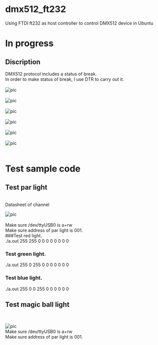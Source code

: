 # dmx512_ft232
Using FTDI ft232 as host controller to control DMX512 device in Ubuntu<br>
# In progress
## Discription
DMX512 protocol includes a status of break.<br>
In order to make status of break, I use DTR to carry out it.<br>
<br>
![pic](pic/protocol.jpg)<br>
<br>
![pic](pic/schematic.jpg)<br>
<br>
![pic](pic/1.jpg) <br>
<br>
![pic](pic/2.jpg) <br>
<br>
![pic](pic/3.jpg) <br>
<br>
![pic](pic/box_id.jpg) <br>
<br>
# Test sample code
## Test par light
<br>
Datasheet of channel <br>

![pic](pic/par_ch_function.jpg) <br>
<br>
Make sure /dev/ttyUSB0 is a+rw<br>
Make sure address of par light is 001.<br>
###Test red light.<br>
./a.out 255 255 0 0 0 0 0 0 0 0 <br>

### Test green light.<br>
./a.out 255 0 255 0 0 0 0 0 0 0 <br>

### Test blue light.<br>
./a.out 255 0 0 255 0 0 0 0 0 0 <br>


## Test magic ball light
<br>

![pic](pic/ball_ch_function.jpg) <br>
Make sure /dev/ttyUSB0 is a+rw<br>
Make sure address of par light is 001.<br>
